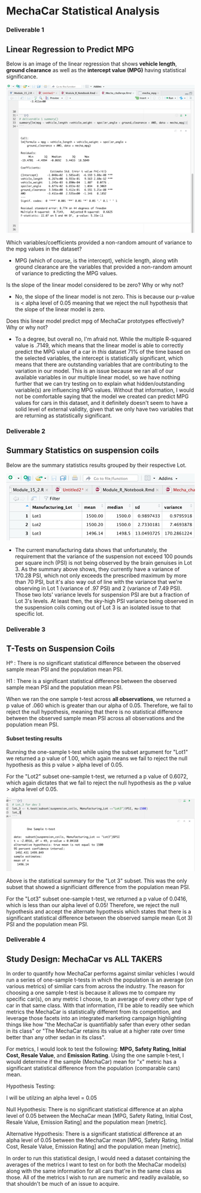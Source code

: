 # MechaCar Statistical Analysis

### Deliverable 1

## Linear Regression to Predict MPG

Below is an image of the linear regression that shows **vehicle length**, **ground clearance** as well as the **intercept value (MPG)** having statistical significance. 

![Alt_img](https://github.com/Nickguild1993/MechaCar_Statistical_Analysis/blob/main/images/Mod_15_Deliv_1_regression.png)

Which variables/coefficients provided a non-random amount of variance to the mpg values in the dataset?

- MPG (which of course, is the intercept), vehicle length, along wtih ground clearance are the variables that provided a non-random amount of variance to predicting the MPG values. 

Is the slope of the linear model considered to be zero? Why or why not?

- No, the slope of the linear model is not zero.  This is because our p-value is  < alpha level of 0.05 meaning that we reject the null hypothesis that the slope of the linear model is zero.

Does this linear model predict mpg of MechaCar prototypes effectively? Why or why not?

- To a degree, but overall no, I'm afraid not.  While the multiple R-squared value is .7149, which means that the linear model is able to correctly predict the MPG value of a car in *this* dataset 71% of the time based on the selected variables, the intercept is statistically significant, which means that there are outstanding variables that are contributing to the variation in our model.  This is an issue because we ran all of our available variables in our multiple linear model, so we have nothing further that we can try testing on to explain what hidden/outstanding variable(s) are influencing MPG values.  Without that information, I would not be comfortable saying that the model we created can predict MPG values for cars in this dataset, and it definitely doesn't seem to have a solid level of external validity, given that we only have two variables that are returning as statistically significant.

### Deliverable 2

## Summary Statistics on suspension coils


Below are the summary statistics results grouped by their respective Lot.

![Alt_Image](https://github.com/Nickguild1993/MechaCar_Statistical_Analysis/blob/main/images/Mod_15_Deliv_2_grouped_summary.png)

- The current manufacturing data shows that unfortunately, the requirement that the variance of the suspension not exceed 100 pounds per square inch (PSI) is not being observed by the brain genuises in Lot 3.  As the summary above shows, they currently have a variance of 170.28 PSI, which not only exceeds the prescribed maximum by more than 70 PSI, but it's also way out of line with the variance that we're observing in Lot 1 (variance of .97 PSI) and 2 (variance of 7.49 PSI).  Those two lots' variance levels for suspension PSI are but a fraction of Lot 3's levels.  At least then, the sky-high PSI variance being observed in the suspension coils coming out of Lot 3 is an isolated issue to that specific lot. 

### Deliverable 3

## T-Tests on Suspension Coils

Hº : There is no significant statistical difference between the observed sample mean PSI and the population mean PSI.

H1 : There is a significant statistical difference between the observed sample mean PSI and the population mean PSI.

When we ran the one sample t-test across **all observations**, we returned a p value of .060 which is greater than our alpha of 0.05. Therefore, we fail to reject the null hypothesis, meaning that there is no statistical difference between the observed sample mean PSI across all observations and the population mean PSI.

#### Subset testing results 

Running the one-sample t-test while using the subset argument for "Lot1" we returned a p value of 1.00, which again means we fail to reject the null hypothesis as this p value > alpha level of 0.05.

For the "Lot2" subset one-sample t-test, we returned a p value of 0.6072, which again dictates that we fail to reject the null hypothesis as the p value > alpha level of 0.05.

![Alt_Image](https://github.com/Nickguild1993/MechaCar_Statistical_Analysis/blob/main/images/Mod_15_Lot3test.png)

Above is the statistical summary for the "Lot 3" subset.  This was the only subset that showed a significiant difference from the population mean PSI.

For the "Lot3" subset one-sample t-test, we returned a p value of 0.0416, which is less than our alpha level of 0.05!  Therefore, we reject the null hypothesis and accept the alternate hypothesis which states that there is a significant statistical difference between the observed sample mean (Lot 3) PSI and the population mean PSI. 

### Deliverable 4

## Study Design: MechaCar vs ALL TAKERS

In order to quantify how MechaCar performs against similar vehicles I would run a series of one-sample t-tests in which the population is an average (on various metrics) of similiar cars from across the industry.  The reason for choosing a one sample t-test is because it allows me to compare my specific car(s), on any metric I choose, to an average of every other type of car in that same class. With that information, I'll be able to readily see which metrics the MechaCar is statistically different from its competition, and leverage those facets into an integrated marketing campaign highlighting things like how "the MechaCar is quantifiably safer than every other sedan in its class" or "The MechaCar retains its value at a higher rate over time better than any other sedan in its class".  

For metrics, I would look to test the following: **MPG, Safety Rating, Initial Cost, Resale Value**, and **Emission Rating**.  Using the one sample t-test, I would determine if the sample (MechaCar) mean for "x" metric has a significant statistical difference from the population (comparable cars) mean.

Hypothesis Testing:

I will be utilzing an alpha level = 0.05

Null Hypothesis: There is no significant statistical difference at an alpha level of 0.05 between the MechaCar mean [MPG, Safety Rating, Initial Cost, Resale Value, Emission Rating] and the population mean [metric].

Alternative Hypothesis: There is a significant statistical difference at an alpha level of 0.05 between the MechaCar mean [MPG, Safety Rating, Initial Cost, Resale Value, Emission Rating] and the population mean [metric].

In order to run this statistical design, I would need a dataset containing the averages of the metrics I want to test on for both the MechaCar model(s) along with the same information for all cars that're in the same class as those.  All of the metrics I wish to run are numeric and readily available, so that shouldn't be much of an issue to acquire. 
